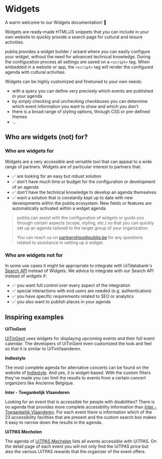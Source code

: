 # Widgets

A warm welcome to our Widgets documentation! 👋

Widgets are ready-made HTML/JS snippets that you can include in your own website to quickly provide a search page for cultural and leisure activities.

publiq provides a widget builder / wizard where you can easily configure your widget, without the need for advanced technical knowledge. During the configuration process all settings are saved on a `<script>` tag. When embedded in a website or app, the `<script>` tag will render the configured agenda with cultural activities.

Widgets can be highly customized and finetuned to your own needs:

* with a query you can define very precisely which events are published in your agenda
* by simply checking and unchecking checkboxes you can determine which event information you want to show and which you don't
* there is a broad range of styling options, through CSS or pre-defined themes
* ...

## Who are widgets (not) for?

### Who are widgets for

Widgets are a very accessible and versatile tool that can appeal to a wide range of partners. Widgets are of particular interest to partners that:

* ✅ are looking for an easy but robust solution
* ✅ don't have much time or budget for the configuration or development of an agenda
* ✅ don't have the technical knowledge to develop an agenda themselves
* ✅ want a solution that is constantly kept up to date with new developments within the publiq ecosystem. New fields or features are automatically activated within a widget agenda

> publiq can assist with the configuration of widgets or guide you through certain aspects (scope, styling, etc.) so that you can quickly set up an agenda tailored to the target group of your organization.
>
> You can reach us on <partnerships@publiq.be> for any questions related to assistance in setting up a widget.

### Who are widgets not for

In some use cases it might be appropriate to integrate with UiTdatabank's [Search API](https://docs.publiq.be/docs/uitdatabank/87dec20235b44-search-api) instead of Widgets. We advice to integrate with our Search API instead of widgets if:

* ✅ you want full control over every aspect of the integration
* ✅ special interactions with end users are needed (e.g. authentication)
* ✅ you have specific requirements related to SEO or analytics
* ✅ you also want to publish places in your agenda

## Inspiring examples

**UiTinGent**

[UiTinGent](https://stad.gent/nl/uit-in-gent) uses widgets for displaying upcoming events and their full event calendar. The developers of UiTinGent even customized the look and feel so that it is similar to UiTinVlaanderen.

**Indiestyle**

The most complete agenda for alternative concerts can be found on the website of [Indiestyle](https://www.indiestyle.be/agenda). And yes, it is widget-based. With the custom filters they've made you can limit the results to events from a certain concert organizers like Ancienne Belgique.

**Inter - Toegankelijk Vlaanderen**

Looking for an event that is accessible for people with disabilities? There is no agenda that provides more complete accessbility information than [Inter - Toegankelijk Vlaanderen](https://inter.vlaanderen/alle-evenementen). For each event there is information which of the 23 accessibility facilities that are present and the custom search box makes it easy to narrow down the results in the agenda.

**UiTPAS Mechelen**

The agenda of [UiTPAS Mechelen](https://uitin.mechelen.be/uitpas-activiteiten) lists all events accessible with UiTPAS. On the detail page of each event you will not only find the UiTPAS price but also the various UiTPAS rewards that the organizer of the event offers.

